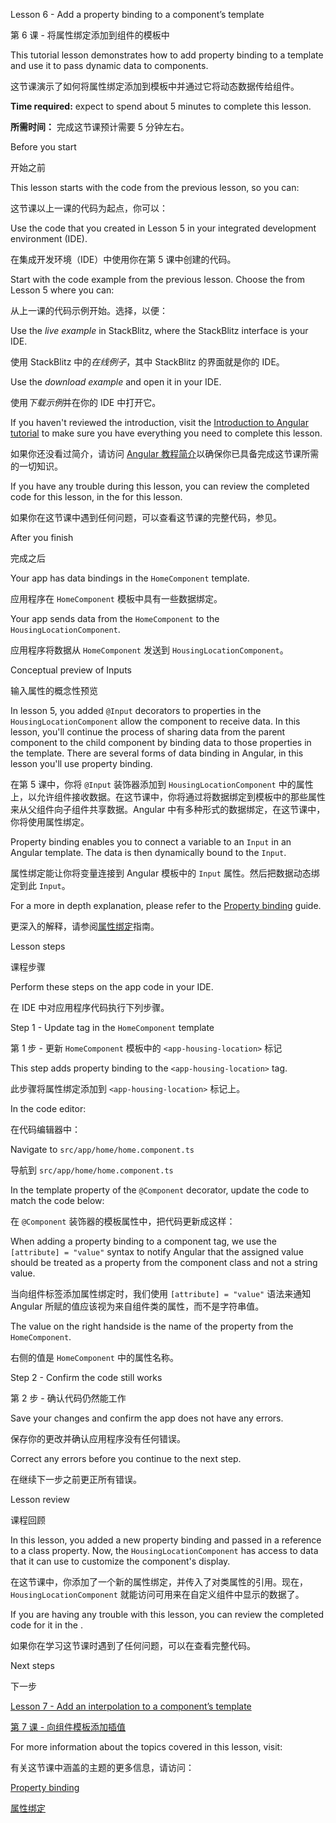 Lesson 6 - Add a property binding to a component’s template

第 6 课 - 将属性绑定添加到组件的模板中

This tutorial lesson demonstrates how to add property binding to a template and use it to pass dynamic data to components.

这节课演示了如何将属性绑定添加到模板中并通过它将动态数据传给组件。

**Time required:** expect to spend about 5 minutes to complete this lesson.

**所需时间：** 完成这节课预计需要 5 分钟左右。

Before you start

开始之前

This lesson starts with the code from the previous lesson, so you can:

这节课以上一课的代码为起点，你可以：

Use the code that you created in Lesson 5 in your integrated development environment \(IDE\).

在集成开发环境（IDE）中使用你在第 5 课中创建的代码。

Start with the code example from the previous lesson. Choose the <live-example name="first-app-lesson-05"></live-example> from Lesson 5 where you can:

从上一课的代码示例开始。选择<live-example name="first-app-lesson-05"></live-example>，以便：

Use the *live example* in StackBlitz, where the StackBlitz interface is your IDE.

使用 StackBlitz 中的*在线例子*，其中 StackBlitz 的界面就是你的 IDE。

Use the *download example* and open it in your IDE.

使用*下载示例*并在你的 IDE 中打开它。

If you haven't reviewed the introduction, visit the [Introduction to Angular tutorial](tutorial/first-app) to make sure you have everything you need to complete this lesson.

如果你还没看过简介，请访问 [Angular 教程简介](tutorial/first-app)以确保你已具备完成这节课所需的一切知识。

If you have any trouble during this lesson, you can review the completed code for this lesson, in the <live-example></live-example> for this lesson.

如果你在这节课中遇到任何问题，可以查看这节课的完整代码，参见<live-example></live-example>。

After you finish

完成之后

Your app has data bindings in the `HomeComponent` template.

应用程序在 `HomeComponent` 模板中具有一些数据绑定。

Your app sends data from the `HomeComponent` to the `HousingLocationComponent`.

应用程序将数据从 `HomeComponent` 发送到 `HousingLocationComponent`。

Conceptual preview of Inputs

输入属性的概念性预览

In lesson 5, you added `@Input` decorators to properties in the `HousingLocationComponent` allow the component to receive data. In this lesson, you'll continue the process of sharing data from the parent component to the child component by binding data to those properties in the template. There are several forms of data binding in Angular, in this lesson you'll use property binding.

在第 5 课中，你将 `@Input` 装饰器添加到 `HousingLocationComponent` 中的属性上，以允许组件接收数据。在这节课中，你将通过将数据绑定到模板中的那些属性来从父组件向子组件共享数据。Angular 中有多种形式的数据绑定，在这节课中，你将使用属性绑定。

Property binding enables you to connect a variable to an `Input` in an Angular template. The data is then dynamically bound to the `Input`.

属性绑定能让你将变量连接到 Angular 模板中的 `Input` 属性。然后把数据动态绑定到此 `Input`。

For a more in depth explanation, please refer to the [Property binding](guide/property-binding) guide.

更深入的解释，请参阅[属性绑定](guide/property-binding)指南。

Lesson steps

课程步骤

Perform these steps on the app code in your IDE.

在 IDE 中对应用程序代码执行下列步骤。

Step 1 - Update <app-housing-location> tag in the `HomeComponent` template

第 1 步 - 更新 `HomeComponent` 模板中的 `<app-housing-location>` 标记

This step adds property binding to the `<app-housing-location>` tag.

此步骤将属性绑定添加到 `<app-housing-location>` 标记上。

In the code editor:

在代码编辑器中：

Navigate to `src/app/home/home.component.ts`

导航到 `src/app/home/home.component.ts`

In the template property of the `@Component` decorator, update the code to match the code below:

在 `@Component` 装饰器的模板属性中，把代码更新成这样：

When adding a property binding to a component tag, we use the `[attribute] = "value"` syntax to notify Angular that the assigned value should be treated as a property from the component class and not a string value.

当向组件标签添加属性绑定时，我们使用 `[attribute] = "value"` 语法来通知 Angular 所赋的值应该视为来自组件类的属性，而不是字符串值。

The value on the right handside is the name of the property from the `HomeComponent`.

右侧的值是 `HomeComponent` 中的属性名称。

Step 2 - Confirm the code still works

第 2 步 - 确认代码仍然能工作

Save your changes and confirm the app does not have any errors.

保存你的更改并确认应用程序没有任何错误。

Correct any errors before you continue to the next step.

在继续下一步之前更正所有错误。

Lesson review

课程回顾

In this lesson, you added a new property binding and passed in a reference to a class property. Now, the `HousingLocationComponent` has access to data that it can use to customize the component's display.

在这节课中，你添加了一个新的属性绑定，并传入了对类属性的引用。现在，`HousingLocationComponent` 就能访问可用来在自定义组件中显示的数据了。

If you are having any trouble with this lesson, you can review the completed code for it in the <live-example></live-example>.

如果你在学习这节课时遇到了任何问题，可以在<live-example></live-example>查看完整代码。

Next steps

下一步

[Lesson 7 - Add an interpolation to a component’s template](tutorial/first-app/first-app-lesson-07)

[第 7 课 - 向组件模板添加插值](tutorial/first-app/first-app-lesson-07)

For more information about the topics covered in this lesson, visit:

有关这节课中涵盖的主题的更多信息，请访问：

[Property binding](guide/property-binding)

[属性绑定](guide/property-binding)